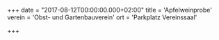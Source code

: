 +++
date = "2017-08-12T00:00:00.000+02:00"
title = 'Apfelweinprobe'
verein = 'Obst- und Gartenbauverein'
ort = 'Parkplatz Vereinssaal'

+++

      